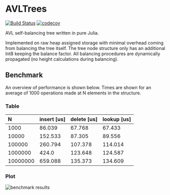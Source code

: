 # AVLTrees

[![Build Status](https://travis-ci.com/krynju/AVLTrees.jl.svg?branch=master)](https://travis-ci.com/krynju/AVLTrees.jl)
[![codecov](https://codecov.io/gh/krynju/AVLTrees.jl/branch/master/graph/badge.svg)](https://codecov.io/gh/krynju/AVLTrees.jl)

AVL self-balancing tree written in pure Julia.

Implemented on raw heap assigned storage with minimal overhead coming from
balancing the tree itself. The tree node structure only has an additional Int8
keeping the balance factor. All balancing procedures are dynamically propagated
(no height calculations during balancing).

## Benchmark

An overview of performance is shown below. Times are shown for an average of 1000 operations made at N elements in the structure.

### Table

| N    | insert [us]    | delete [us] | lookup [us] |
| :------------- | :------------- | :-------| :---- |
| 1000      |    86.039  |   67.768 |   67.433    |
|10000 | 152.533 | 87.305 |   89.556 |
|   100000 |  260.794 | 107.378 |  114.014 |
|  1000000 | 424.0  | 123.648 |  124.587 |
| 10000000 | 659.088  |  135.373 | 134.609 |

### Plot


![benchmark results](https://github.com/krynju/AVLTrees.jl/blob/master/benchmark/result.svg)
